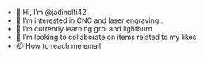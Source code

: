 - 👋 Hi, I’m @jadinolfi42
- 👀 I’m interested in CNC and laser engraving...
- 🌱 I’m currently learning grbl and lightburn
- 💞️ I’m looking to collaborate on items related to my likes
- 📫 How to reach me email

<!---
jadinolfi42/jadinolfi42 is a ✨ special ✨ repository because its `README.md` (this file) appears on your GitHub profile.
You can click the Preview link to take a look at your changes.
--->
